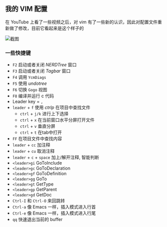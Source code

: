 ## 我的 VIM 配置

在 YouTube 上看了一些视频之后，对 vim 有了一些新的认识，因此对配置文件重新做了修改，目前它看起来是这个样子的

![截图](https://files.jiaozhu.net/blog/fjig2.jpg)

### 一些快捷键

- `F2` 启动或者关闭 *NERDTree* 窗口
- `F3` 启动或者关闭 *Tagbar* 窗口
- `F4` 调用 `YcmDiags`
- `F5` 使用 *undotree*
- `F6` 切换 `Gogo` 视图
- `F8` 编译并运行 c 代码
- Leader key = `,`
- `leader` + `f` 使用 *ctrlp* 在项目中查找文件
    - `ctrl` + `j/k` 进行上下选择
    - `ctrl` + `x` 在当前窗口水平分屏打开文件
    - `ctrl` + `v` 垂直分屏
    - `ctrl` + `t` 在tab中打开
- `FF` 在项目文件中查找内容
- `leader` + `cc` 加注释
- `leader` + `cu` 取消注释
- `leader` + `c` + `space` 加上/解开注释, 智能判断
- `<leader>gi` GoToInclude
- `<leader>gc` GoToDeclaration
- `<leader>gf` GoToDefinition
- `<leader>gg` GoTo
- `<leader>gt` GetType
- `<leader>gp` GetParent
- `<leader>gd` GetDoc
- `Ctrl-I` 和 `Ctrl-O` 来回跳转
- `Ctrl-a` 像 Emacs 一样，插入模式进入行首
- `Ctrl-e` 像 Emacs 一样，插入模式进入行尾
- `qq` 快速退出当前的 buffer
